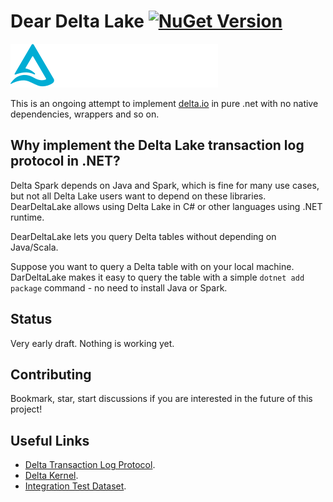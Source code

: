 # Dear Delta Lake [![NuGet Version](https://img.shields.io/nuget/vpre/DearDeltaLake?style=flat-square)](https://www.nuget.org/packages/DearDeltaLake)


![](logo.svg)

This is an ongoing attempt to implement [delta.io](https://delta.io/) in pure .net with no native dependencies, wrappers and so on.

## Why implement the Delta Lake transaction log protocol in .NET?

Delta Spark depends on Java and Spark, which is fine for many use cases, but not all Delta Lake users want to depend on these libraries. DearDeltaLake allows using Delta Lake in C# or other languages using .NET runtime.

DearDeltaLake lets you query Delta tables without depending on Java/Scala.

Suppose you want to query a Delta table with on your local machine. DarDeltaLake makes it easy to query the table with a simple `dotnet add package` command - no need to install Java or Spark.

## Status

Very early draft. Nothing is working yet.

## Contributing

Bookmark, star, start discussions if you are interested in the future of this project!

## Useful Links

- [Delta Transaction Log Protocol](https://github.com/delta-io/delta/blob/master/PROTOCOL.md).
- [Delta Kernel](https://docs.delta.io/latest/delta-kernel.html).
- [Integration Test Dataset](https://github.com/delta-io/delta-rs/tree/main/crates/test/tests/data).
